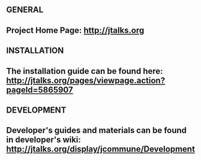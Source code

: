 GENERAL
---------------------------------------------------------
Project Home Page: http://jtalks.org
---------------------------------------------------------

INSTALLATION
---------------------------------------------------------
The installation guide can be found here:
 http://jtalks.org/pages/viewpage.action?pageId=5865907
---------------------------------------------------------

DEVELOPMENT
---------------------------------------------------------
Developer's guides and materials can be found in developer's wiki:
 http://jtalks.org/display/jcommune/Development
---------------------------------------------------------